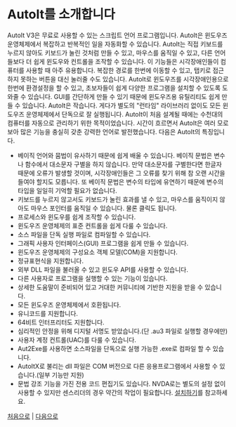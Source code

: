 ﻿# AutoIt를 소개합니다

AutoIt V3은 무료로 사용할 수 있는 스크립트 언어 프로그램입니다. AutoIt은 윈도우즈 운영체제에서 복잡하고 반복적인 일을 자동화할 수 있습니다. AutoIt는 직접 키보드를 누르지 않아도 키보드가 눌린 것처럼 만들 수 있고, 마우스를 움직일 수 있고, 다른 언어들보다 더 쉽게 윈도우와 컨트롤을 조작할 수 있습니다. 이 기능들은 시각장애인들이 컴퓨터를 사용할 때 아주 유용합니다. 복잡한 경로를 한번에 이동할 수 있고, 탭키로 접근하지 못하는 버튼을 대신 눌러줄 수도 있습니다. AutoIt로 윈도우즈를 시각장애인용으로 한번에 환경설정을 할 수 있고, 초보자들이 쉽게 다양한 프로그램을 설치할 수 있도록 도와줄 수 있습니다. GUI를 간단하게 만들 수 있기 때문에 윈도우즈용 유틸리티도 쉽게 만들 수 있습니다. AutoIt은 작습니다. 게다가 별도의 "런타임" 라이브러리 없이도 모든 윈도우즈 운영체제에서 단독으로 잘 실행됩니다. AutoIt이 처음 설계될 때에는 수천대의 컴퓨터를 자동으로 관리하기 위한 목적이었습니다. 시간이 흐르면서 AutoIt은 여러 모로 보아 많은 기능을 충실히 갖춘 강력한 언어로 발전했습니다. 다음은 AutoIt의 특징입니다.

- 베이직 언어와 뭄법이 유사하기 때문에 쉽게 배울 수 있습니다. 베이직 문법은 변수나 함수에서 대소문자 구별을 하지 않습니다. 만약 대소문자를 구별한다면 한글자 때문에 오류가 발생할 것이며, 시각장애인들은 그 오류를 찾기 위해 참 오랜 시간을 들여야 할지도 모릅니다. 또 베이직 문법은 변수의 타입에 유연하기 때문에 변수의 타입을 일일히 기억할 필요가 없습니다.
- 키보드를 누르지 않고서도 키보드가 눌린 효과를 낼 수 있고, 마우스를 움직이지 않아도 마우스 포인터를 움직일 수 있습니다. 물론 클릭도 됩니다. 
- 프로세스와 윈도우를 쉽게 조작할 수 있습니다.
- 윈도우즈 운영체제의 표준 컨트롤을 쉽게 다룰 수 있습니다.
- 소스 파일을 단독 실행 파일로 컴파일할 수 있습니다.
- 그래픽 사용자 인터페이스(GUI) 프로그램을 쉽게 만들 수 있습니다.
- 윈도우즈 운영체제의 구성요소 객체 모델(COM)을 지원합니다.
- 정규표현식을 지원합니다.
- 외부 DLL 파일을 불러올 수 있고 윈도우 API를 사용할 수 있습니다.
- 다른 사용자로 프로그램을 실행할 수 있는 기능이 있습니다.
- 상세한 도움말이 준비되어 있고 거대한 커뮤니티에 기반한 지원을 받을 수 있습니다.
- 모든 윈도우즈 운영체제에서 호환됩니다.
- 유니코드를 지원합니다. 
- 64비트 인터프리터도 지원합니다.
- 심리적인 안정을 위해 디지털 서명도 받았습니다.(단 .au3 파일로 실행할 경우에만)
- 사용자 계정 컨트롤(UAC)를 다룰 수 있습니다.
- Aut2Exe를 사용하면 소스파일을 단독으로 실행 가능한 .exe로 컴파일 할 수 있습니다.
- AutoItX로 불리는 dll 파일은 COM 버전으로 다른 응용프로그램에서 사용할 수 있습니다.(일부 기능만 지원)
- 문법 강조 기능을 가진 전용 코드 편집기도 있습니다. NVDA로는 별도의 설정 없이 사용할 수 있지만 센스리더의 경우 약간의 작업이 필요합니다. [설치하기](/1-outline/03-install.md)를 참고하세요.


[처음으로](../readme.md) | [다음으로](02-license.md)

